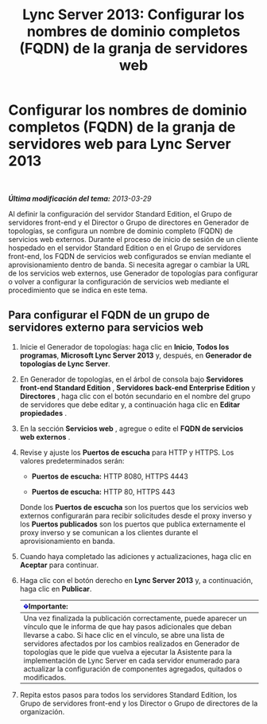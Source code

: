 ﻿---
title: 'Lync Server 2013: Configurar los nombres de dominio completos (FQDN) de la granja de servidores web'
TOCTitle: Configurar los nombres de dominio completos (FQDN) de la granja de servidores web
ms:assetid: cb25dbbd-dcea-4997-8e14-e5007dd7d3ca
ms:mtpsurl: https://technet.microsoft.com/es-es/library/Gg429722(v=OCS.15)
ms:contentKeyID: 48276687
ms.date: 01/07/2017
mtps_version: v=OCS.15
ms.translationtype: HT
---

# Configurar los nombres de dominio completos (FQDN) de la granja de servidores web para Lync Server 2013

 

_**Última modificación del tema:** 2013-03-29_

Al definir la configuración del servidor Standard Edition, el Grupo de servidores front-end y el Director o Grupo de directores en Generador de topologías, se configura un nombre de dominio completo (FQDN) de servicios web externos. Durante el proceso de inicio de sesión de un cliente hospedado en el servidor Standard Edition o en el Grupo de servidores front-end, los FQDN de servicios web configurados se envían mediante el aprovisionamiento dentro de banda. Si necesita agregar o cambiar la URL de los servicios web externos, use Generador de topologías para configurar o volver a configurar la configuración de servicios web mediante el procedimiento que se indica en este tema.

## Para configurar el FQDN de un grupo de servidores externo para servicios web

1.  Inicie el Generador de topologías: haga clic en **Inicio**, **Todos los programas**, **Microsoft Lync Server 2013** y, después, en **Generador de topologías de Lync Server**.

2.  En Generador de topologías, en el árbol de consola bajo **Servidores front-end Standard Edition** , **Servidores back-end Enterprise Edition** y **Directores** , haga clic con el botón secundario en el nombre del grupo de servidores que debe editar y, a continuación haga clic en **Editar propiedades** .

3.  En la sección **Servicios web** , agregue o edite el **FQDN de servicios web externos** .

4.  Revise y ajuste los **Puertos de escucha** para HTTP y HTTPS. Los valores predeterminados serán:
    
      - **Puertos de escucha:** HTTP 8080, HTTPS 4443
    
      - **Puertos de escucha:** HTTP 80, HTTPS 443
    
    Donde los **Puertos de escucha** son los puertos que los servicios web externos configurarán para recibir solicitudes desde el proxy inverso y los **Puertos publicados** son los puertos que publica externamente el proxy inverso y se comunican a los clientes durante el aprovisionamiento en banda.

5.  Cuando haya completado las adiciones y actualizaciones, haga clic en **Aceptar** para continuar.

6.  Haga clic con el botón derecho en **Lync Server 2013** y, a continuación, haga clic en **Publicar**.
    
    <table>
    <thead>
    <tr class="header">
    <th><img src="images/Gg425917.important(OCS.15).gif" title="important" alt="important" />Importante:</th>
    </tr>
    </thead>
    <tbody>
    <tr class="odd">
    <td>Una vez finalizada la publicación correctamente, puede aparecer un vínculo que le informa de que hay pasos adicionales que deban llevarse a cabo. Si hace clic en el vínculo, se abre una lista de servidores afectados por los cambios realizados en Generador de topologías que le pide que vuelva a ejecutar la Asistente para la implementación de Lync Server en cada servidor enumerado para actualizar la configuración de componentes agregados, quitados o modificados.</td>
    </tr>
    </tbody>
    </table>


7.  Repita estos pasos para todos los servidores Standard Edition, los Grupo de servidores front-end y los Director o Grupo de directores de la organización.

